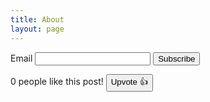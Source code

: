```yaml
---
title: About
layout: page
---
```


<form
  action="https://buttondown.com/api/emails/embed-subscribe/TacticsJournal"
  method="post"
  target="popupwindow"
  onsubmit="window.open('https://buttondown.com/TacticsJournal', 'popupwindow')"
  class="embeddable-buttondown-form"
>
  <label for="bd-email">Email</label>
  <input type="email" name="email" id="bd-email" />
  <input type="submit" value="Subscribe" />
</form>

<div id="poll-banner">
  <span id="vote-count">0</span> people like this post!
  <button id="upvote-button">Upvote 👍</button>
</div>

<script>
  const API_URL = "https://poll-api-seven.vercel.app/api/vote"; // Your Vercel API URL

  document.addEventListener("DOMContentLoaded", async function () {
    const voteCountSpan = document.getElementById("vote-count");
    const upvoteButton = document.getElementById("upvote-button");

    // Fetch the initial vote count
    try {
      const response = await fetch(API_URL);
      const data = await response.json();
      voteCountSpan.textContent = data.votes;
    } catch (error) {
      console.error("Error fetching vote count:", error);
    }

    // Handle the upvote button click
    upvoteButton.addEventListener("click", async function () {
      try {
        const response = await fetch(API_URL, { method: "POST" });
        const data = await response.json();
        voteCountSpan.textContent = data.votes;
      } catch (error) {
        console.error("Error submitting vote:", error);
      }
    });
  });
</script>


